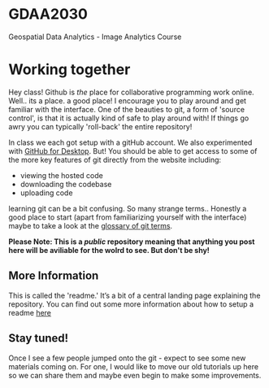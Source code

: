 # GDAA2030
Geospatial Data Analytics - Image Analytics Course 

# Working together

Hey class! Github is <i>the</i> place for collaborative programming work online. Well.. its a place. a good place!
I encourage you to play around and get familiar with the interface. One of the beauties to git, a form of 'source control', 
is that it is actually kind of safe to play around with! If things go awry you can typically 'roll-back' the entire repository! 

In class we each got setup with a gitHub account. We also experimented with [GitHub for Desktop](https://desktop.github.com/). But! You should be able to get access to some of the more key features of git directly from the website including:  
- viewing the hosted code
- downloading the codebase
- uploading code

learning git can be a bit confusing. So many strange terms.. Honestly a good place to start (apart from familiarizing yourself with the interface) maybe to take a look at the [glossary of git terms](https://help.github.com/en/github/getting-started-with-github/github-glossary).

<b> Please Note: This is a <i>public</i> repository meaning that anything you post here will be aviliable for the wolrd to see. But don't be shy!</b>

## More Information

This is called the 'readme.' It’s a bit of a central landing page explaining the repository. You can find out some more information about how to setup a readme [here](https://help.github.com/en/github/writing-on-github/basic-writing-and-formatting-syntax)



## Stay tuned!

Once I see a few people jumped onto the git - expect to see some new materials coming on. 
For one, I would like to move our old tutorials up here so we can share them and maybe even begin to make some improvements.


